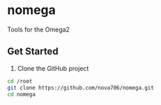 # nomega
Tools for the Omega2

## Get Started

1. Clone the GitHub project
```sh
cd /root
git clone https://github.com/nova706/nomega.git
cd nomega
```